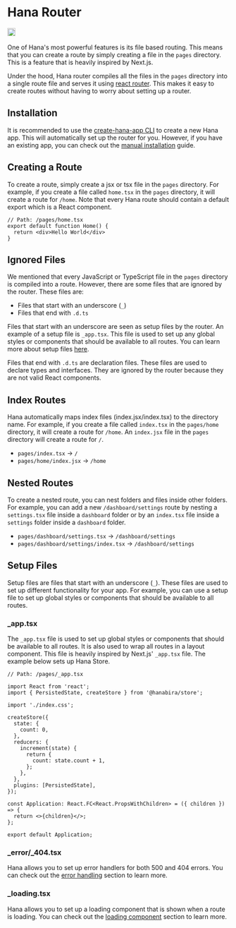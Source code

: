 <!-- markdownlint-disable no-inline-html -->
# Hana Router

<!-- <script setup>
import VideoDocs from '/@theme/components/VideoDocs.vue'
</script> -->

<p class="flex flex:start-all" style="gap:10px;">
  <a href="https://npmjs.com/package/@hanabira/router" target="_blank"><img src="https://img.shields.io/npm/v/@hanabira/router" alt="npm version" height="18"></a>
  <img src="https://img.shields.io/npm/dt/@hanabira/router" class="m:0" alt="">
</p>

One of Hana's most powerful features is its file based routing. This means that you can create a route by simply creating a file in the `pages` directory. This is a feature that is heavily inspired by Next.js.

Under the hood, Hana router compiles all the files in the `pages` directory into a single route file and serves it using [react router](https://reactrouter.com/). This makes it easy to create routes without having to worry about setting up a router.

## Installation

It is recommended to use the [create-hana-app CLI](/docs/cli/) to create a new Hana app. This will automatically set up the router for you. However, if you have an existing app, you can check out the [manual installation](/docs/introduction/installation.html#manual-setup) guide.

## Creating a Route

To create a route, simply create a jsx or tsx file in the `pages` directory. For example, if you create a file called `home.tsx` in the `pages` directory, it will create a route for `/home`. Note that every Hana route should contain a default export which is a React component.

```tsx
// Path: /pages/home.tsx
export default function Home() {
  return <div>Hello World</div>
}
```

## Ignored Files

We mentioned that every JavaScript or TypeScript file in the `pages` directory is compiled into a route. However, there are some files that are ignored by the router. These files are:

- Files that start with an underscore (`_`)
- Files that end with `.d.ts`

Files that start with an underscore are seen as setup files by the router. An example of a setup file is `_app.tsx`. This file is used to set up any global styles or components that should be available to all routes. You can learn more about setup files [here](/docs/routing/#setup-files).

Files that end with `.d.ts` are declaration files. These files are used to declare types and interfaces. They are ignored by the router because they are not valid React components.

## Index Routes

Hana automatically maps index files (index.jsx/index.tsx) to the directory name. For example, if you create a file called `index.tsx` in the `pages/home` directory, it will create a route for `/home`. An `index.jsx` file in the `pages` directory will create a route for `/`.

- `pages/index.tsx` -> `/`
- `pages/home/index.jsx` -> `/home`

## Nested Routes

To create a nested route, you can nest folders and files inside other folders. For example, you can add a new `/dashboard/settings` route by nesting a `settings.tsx` file inside a `dashboard` folder or by an `index.tsx` file inside a `settings` folder inside a `dashboard` folder.

- `pages/dashboard/settings.tsx` -> `/dashboard/settings`
- `pages/dashboard/settings/index.tsx` -> `/dashboard/settings`

## Setup Files

Setup files are files that start with an underscore (`_`). These files are used to set up different functionality for your app. For example, you can use a setup file to set up global styles or components that should be available to all routes.

### _app.tsx

The `_app.tsx` file is used to set up global styles or components that should be available to all routes. It is also used to wrap all routes in a layout component. This file is heavily inspired by Next.js' `_app.tsx` file. The example below sets up Hana Store.

```tsx
// Path: /pages/_app.tsx

import React from 'react';
import { PersistedState, createStore } from '@hanabira/store';

import './index.css';

createStore({
  state: {
    count: 0,
  },
  reducers: {
    increment(state) {
      return {
        count: state.count + 1,
      };
    },
  },
  plugins: [PersistedState],
});

const Application: React.FC<React.PropsWithChildren> = ({ children }) => {
  return <>{children}</>;
};

export default Application;
```

### _error/_404.tsx

Hana allows you to set up error handlers for both 500 and 404 errors. You can check out the [error handling](/docs/routing/errors) section to learn more.

### _loading.tsx

Hana allows you to set up a loading component that is shown when a route is loading. You can check out the [loading component](/docs/routing/loading) section to learn more.
